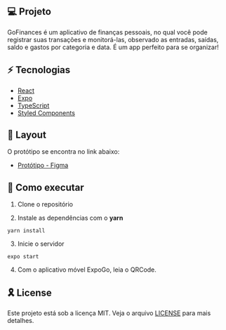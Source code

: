 ## :computer: Projeto

GoFinances é um aplicativo de finanças pessoais, no qual você pode registrar suas transações e monitorá-las, observado as entradas, saídas, saldo e gastos por categoria e data. É um app perfeito para se organizar!

## :zap: Tecnologias

- [React](https://pt-br.reactjs.org/)
- [Expo](https://expo.dev/)
- [TypeScript](https://www.typescriptlang.org/)
- [Styled Components](https://styled-components.com/)

## :bookmark: Layout

O protótipo se encontra no link abaixo:

- [Protótipo - Figma](<https://www.figma.com/file/TAMngQDjKi7P9w8AJ3QnXS/GoFinances-Ignite-(Copy)-(Copy)?node-id=15%3A68>)

## :rocket: Como executar

1. Clone o repositório

2. Instale as dependências com o **yarn**

```shell
yarn install
```

3. Inicie o servidor

```shell
expo start
```

4. Com o aplicativo móvel ExpoGo, leia o QRCode.

## 🎗️ License

Este projeto está sob a licença MIT. Veja o arquivo [LICENSE](LICENSE.md) para mais detalhes.
